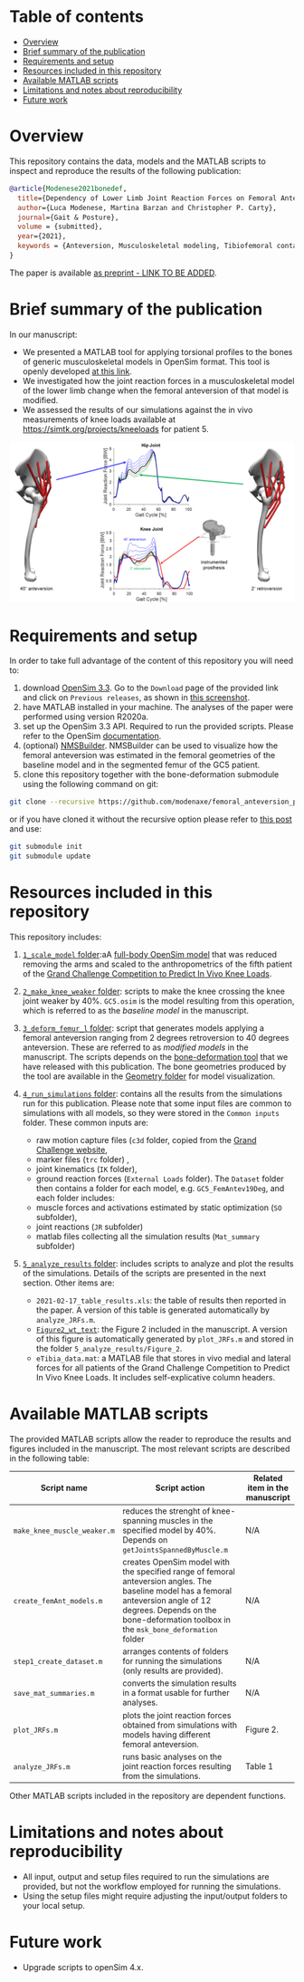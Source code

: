 # Table of contents <!-- omit in toc -->

- [Overview](#overview)
- [Brief summary of the publication](#brief-summary-of-the-publication)
- [Requirements and setup](#requirements-and-setup)
- [Resources included in this repository](#resources-included-in-this-repository)
- [Available MATLAB scripts](#available-matlab-scripts)
- [Limitations and notes about reproducibility](#limitations-and-notes-about-reproducibility)
- [Future work](#future-work)


# Overview

This repository contains the data, models and the MATLAB scripts to inspect and reproduce the results of the following publication:

```bibtex
@article{Modenese2021bonedef,
  title={Dependency of Lower Limb Joint Reaction Forces on Femoral Anteversion},
  author={Luca Modenese, Martina Barzan and Christopher P. Carty},
  journal={Gait & Posture},
  volume = {submitted},
  year={2021},
  keywords = {Anteversion, Musculoskeletal modeling, Tibiofemoral contact force, Knee Loading, Femur, Walking}
}
```
The paper is available [as preprint - LINK TO BE ADDED]().

# Brief summary of the publication

In our manuscript: 
* We presented a MATLAB tool for applying torsional profiles to the bones of generic musculoskeletal models in OpenSim format. This tool is openly developed [at this link](https://github.com/modenaxe/msk_bone_deformation).
* We investigated how the joint reaction forces in a musculoskeletal model of the lower limb change when the femoral anteversion of that model is modified.
* We assessed the results of our simulations against the in vivo measurements of knee loads available at https://simtk.org/projects/kneeloads for patient 5. 

![paper_overview](/images/paper_results.png)

# Requirements and setup

In order to take full advantage of the content of this repository you will need to:
1. download [OpenSim 3.3](https://simtk.org/projects/opensim). Go to the `Download` page of the provided link and click on `Previous releases`, as shown in [this screenshot](https://github.com/modenaxe/3d-muscles/blob/master/images/get_osim3.3.PNG).
2. have MATLAB installed in your machine. The analyses of the paper were performed using version R2020a.
3. set up the OpenSim 3.3 API. Required to run the provided scripts. Please refer to the OpenSim [documentation](https://simtk-confluence.stanford.edu/display/OpenSim/Scripting+with+Matlab).
4. (optional) [NMSBuilder](http://www.nmsbuilder.org). NMSBuilder can be used to visualize how the femoral anteversion was estimated in the femoral geometries of the baseline model and in the segmented femur of the GC5 patient.
5. clone this repository together with the bone-deformation submodule using the following command on git:
```bash
git clone --recursive https://github.com/modenaxe/femoral_anteversion_paper.git
```
or if you have cloned it without the recursive option please refer to [this post](https://stackoverflow.com/questions/25200231/cloning-a-git-repo-with-all-submodules) and use:
```bash
git submodule init
git submodule update
```

# Resources included in this repository
This repository includes:
1. [`1_scale_model` folder](/1_scale_model):aA [full-body OpenSim model](https://simtk.org/projects/full_body/) that was reduced removing the arms and scaled to the anthropometrics of the fifth patient of the [Grand Challenge Competition to Predict In Vivo Knee Loads](https://simtk.org/projects/kneeloads).
2. [`2_make_knee_weaker` folder](/2_make_knee_weaker): scripts to make the knee crossing the knee joint weaker by 40%. `GC5.osim` is the model resulting from this operation, which is referred to as the _baseline model_ in the manuscript.
3. [`3_deform_femur_l` folder](/3_deform_femur_l): script that generates models applying a femoral anteversion ranging from 2 degrees retroversion to 40 degrees anteversion. These are referred to as _modified models_ in the manuscript. The scripts depends on the [bone-deformation tool](https://github.com/modenaxe/msk_bone_deformation) that we have released with this publication. The bone geometries produced by the tool are available in the [Geometry folder](/3_deform_femur_l/Geometry/) for model visualization.
4. [`4_run_simulations` folder](/4_run_simulations): contains all the results from the simulations run for this publication. Please note that some input files are common to simulations with all models, so they were stored in the `Common inputs` folder. These common inputs are: 
      * raw motion capture files (`c3d` folder, copied  from the [Grand Challenge website](https://simtk.org/projects/kneeloads),
      * marker files (`trc` folder) ,
      * joint kinematics (`IK` folder), 
      * ground reaction forces (`External Loads` folder). 
 The `Dataset` folder then contains a folder for each model, e.g. `GC5_FemAntev19Deg`, and each folder includes:
      * muscle forces and activations estimated by static optimization (`SO` subfolder),
      * joint reactions (`JR` subfolder)
      * matlab files collecting all the simulation results (`Mat_summary` subfolder)

5. [`5_analyze_results` folder](/5_analyze_results): includes scripts to analyze and plot the results of the simulations. Details of the scripts are presented in the next section. Other items are:
      * `2021-02-17_table_results.xls`: the table of results then reported in the paper. A version of this table is generated automatically by `analyze_JRFs.m`.
      * [`Figure2_wt_text`](/5_analyze_results/Figure_2_with_text): the Figure 2 included in the manuscript. A version of this figure is automatically generated by `plot_JRFs.m` and stored in the folder `5_analyze_results/Figure_2`.
      * `eTibia_data.mat`: a MATLAB file that stores in vivo medial and lateral forces for all patients of the Grand Challenge Competition to Predict In Vivo Knee Loads. It includes self-explicative column headers.

# Available MATLAB scripts

The provided MATLAB scripts allow the reader to reproduce the results and figures included in the manuscript. The most relevant scripts are described in the following table:

| Script name | Script action | Related item in the manuscript|
| --- | --- | --- |
| `make_knee_muscle_weaker.m` | reduces the strenght of knee-spanning muscles in the specified model by 40%. Depends on `getJointsSpannedByMuscle.m` | N/A |
| `create_femAnt_models.m` | creates OpenSim model with the specified range of femoral anteversion angles. The baseline model has a femoral anteversion angle of 12 degrees. Depends on the bone-deformation toolbox in the `msk_bone_deformation` folder| N/A |
| `step1_create_dataset.m` | arranges contents of folders for running the simulations (only results are provided). | N/A |
| `save_mat_summaries.m` | converts the simulation results in a format usable for further analyses. | N/A |
| `plot_JRFs.m` | plots the joint reaction forces obtained from simulations with models having different femoral anteversion. | Figure 2. |
| `analyze_JRFs.m` | runs basic analyses on the joint reaction forces resulting from the simulations. | Table 1 |

Other MATLAB scripts included in the repository are dependent functions.

# Limitations and notes about reproducibility

* All input, output and setup files required to run the simulations are provided, but not the workflow employed for running the simulations.
* Using the setup files might require adjusting the input/output folders to your local setup.

# Future work

* Upgrade scripts to openSim 4.x.
